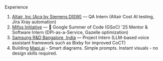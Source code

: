 Experience
1. [Altair, Inc (Acq by Siemens DISW)](https://altair.com/) — QA Intern (Altair Cost AI testing, Jira Xray automation)
2. [Mifos Initiative](https://products.mifos.org/mifos-gazelle/) — 🔆 Google Summer of Code (GSoC) '25 Mentor & Software Intern (DPI-as-a-Service, Gazelle optimization)
3. [Samsung R&D Bangalore, India](https://research.samsung.com/sri-b) — Project Intern (LLM-based voice assistant framework such as Bixby for improved CoCT)
4. Building [Mapi.ai](https://mapiai.netlify.app/) - Smart diagrams. Simple prompts. Instant visuals - no design skills required.
